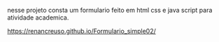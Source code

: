 nesse projeto consta um formulario feito em html css e java script
para atividade academica.

https://renancreuso.github.io/Formulario_simple02/
